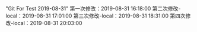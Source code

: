 "Git For Test 2019-08-31"
第一次修改：2019-08-31 16:18:00
第二次修改-local：2019-08-31 17:01:00
第三次修改-local：2019-08-31 18:31:00
第四次修改-local：2019-08-31 20:03:00
